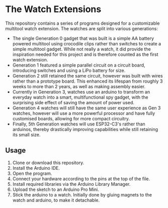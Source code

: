 # The Watch Extensions

This repository contains a series of programs designed for a customizable multitool watch extension. 
The watches are split into various generations:

- The single Generation 0 gadget that was built is a simple AA battery powered multitool using crocodile clips rather than switches to create a simple multitool gadget. 
While not really a watch, it did provide the inspiration needed for this project and is therefore counted as the first watch extension.
- Generation 1 featured a simple parallel circuit on a circuit board, introducing switches and using a LiPo battery for size. 
- Generation 2 still retained the same circuit, however was built with wires rather than a prototype board. 
This enhanced its lifespan from roughly 3 weeks to more than 2 years, as well as making assembly easier. 
- Currently in Generation 3, watches use an arduino to transform an everyday watch into a smart, 
multifunctional spy gadget, with the surprising side effect of saving the amount of power used.
- Generation 4 watches will still have the same user experience as Gen 3 watches, however will use a more powerful processor and have fully customised boards,
allowing for more compact circuitry.
- Finally, 5th Generation watches will use ESP32-C3's rather than arduinos, thereby drastically improving capabilities while still retaining its small size.

## Usage

1. Clone or download this repository.
2. Install the Arduino IDE.
3. Open the program.
4. Connect your hardware according to the pins at the top of the file.
5. Install required libraries via the Arduino Library Manager.
6. Upload the sketch to an Arduino Pro Mini.
7. Stick the arduino to a watch. Initially done by gluing magnets to the watch and arduino, to make it detachable.
